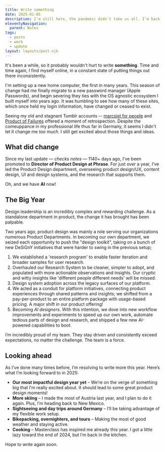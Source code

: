 ```yaml
---
title: Write something
date: 2025-01-05
description: I'm still here, the pandemic didn't take us all. I'm back.
eleventyNavigation:
  parent: Notes
tags:
  - posts
  - work
  - update
layout: layouts/post.njk
---
```


It's been a while, so it probably wouldn't hurt to write **something**. Time and time again, I find myself online, in a constant state of putting things out there inconsistently.

I'm setting up a new home computer, the first in many years. This season of change had me finally migrate to a new password manager (Apple Passwords), and begin severing they ties with the OS agnostic ecosystem I built myself into years ago. It was humbling to see how many of these sites, which once held my login information, have changed or ceased to exist.

Seeing my old and stagnant Tumblr accounts -- [marcsist for people](https://marcsoriginal.tumblr.com/) and [Product of Failures](https://prodoffailures.tumblr.com/) offered a moment of retrospection. Despite the comeuppance in my professional life thus far in Germany, it seems I didn't let it change me *too much*. I still get excited about those things and ideas.

## What did change
Since my last update — _checks notes_ — 1140+ days ago, I’ve been promoted to **Director of Product Design at Phrase**. For just over a year, I’ve led the Product Design department, overseeing product design/UX, content design, UI and design systems, and the research that supports them.

Oh, and we have **AI** now!

## The Big Year
Design leadership is an incredibly complex and rewarding challenge. As a standalone department in product, the change it has brought has been palpable.

Two years ago, product design was mainly a role serving our organizations numerous Product Departments. In becoming our own department, we seized each opportunity to push the "design toolkit", taking on a bunch of new DeSiGnY initiatives that were harder to swing in the previous setup;
1. We established a 'research program' to enable faster iteration and broader samples for user research.
2. Overhauled our Research System to be cleaner, simpler to adopt, and populated with more actionable observations and insights. Our cryptic and witty insights like 'different people different needs' will be missed.
3. Design system adoption across the legacy surfaces of our platform.
4. We acted as a conduit for platform initiatives, connecting product experiences through shared patterns and insights; we shifted from a pay-per-product to an entire platform package with usage-based pricing. A major shift in our product offering!
5. Becoming *AI designers*. With this intention, we dove into new workflow improvements and experiments to speed up our own work, automate tedious parts of design and research, and shipped a few new AI-powered capabilities to boot.

I’m incredibly proud of my team. They stay driven and consistently exceed expectations, no matter the challenge. The team is a force.

## Looking ahead
As I’ve done many times before, I’m resolving to write more this year. Here’s what I’m looking forward to in 2025:
- **Our most impactful design year yet** – We’re on the verge of something big that I’m really excited about. It should lead to some great product design moments!
- **More skiing** – I made the most of Austria last year, and I plan to do it again. Plus, I’m heading back to New Mexico.
- **Sightseeing and day trips around Germany** – I’ll be taking advantage of my flexible work setup.
- **Bikepacking, overnighters, and tours** – Making the most of good weather and staying active.
- **Cooking** – Masterclass has inspired me already this year. I got a little lazy toward the end of 2024, but I’m back in the kitchen.

Hope to write again soon.
